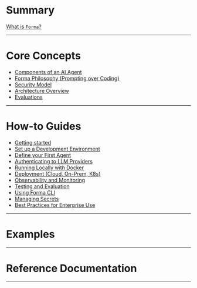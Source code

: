 # Summary

[What is `Forma`?](./documentation/intro.md)

---

# Core Concepts

- [Components of an AI Agent](./documentation/building-blocks.md)
- [Forma Philosophy (Prompting over Coding)]()
- [Security Model]()
- [Architecture Overview]()
- [Evaluations](./documentation/evals.md)

---

# How-to Guides

- [Getting started](./how-to/getting-started.md)
- [Set up a Development Environment]()
- [Define your First Agent]()
- [Authenticating to LLM Providers]()
- [Running Locally with Docker]()
- [Deployment (Cloud, On-Prem, K8s)]()
- [Observability and Monitoring](./how-to/observability.md)
- [Testing and Evaluation](./how-to/evaluations.md)
- [Using Forma CLI]()
- [Managing Secrets]()
- [Best Practices for Enterprise Use]()

---

# Examples

---

# Reference Documentation


---
